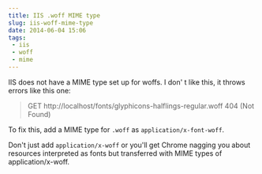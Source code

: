 ```yaml
---
title: IIS .woff MIME type
slug: iis-woff-mime-type
date: 2014-06-04 15:06
tags: 
 - iis
 - woff
 - mime
---
```

IIS does not have a MIME type set up for woffs. I don' t like this, it throws errors like this one:

> GET http://localhost/fonts/glyphicons-halflings-regular.woff 404 (Not Found) 

To fix this, add a MIME type for `.woff` as `application/x-font-woff`. 

Don't just add `application/x-woff` or you'll get Chrome nagging you about resources interpreted as fonts but transferred with MIME types of application/x-woff.